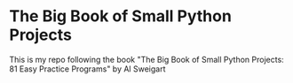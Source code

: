 # The Big Book of Small Python Projects
This is my repo following the book "The Big Book of Small Python Projects: 81 Easy Practice Programs" by Al Sweigart
